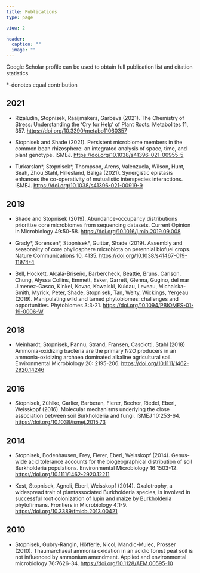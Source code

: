 ```yaml
---
title: Publications
type: page

view: 2

header:
  caption: ""
  image: ""
---
```


Google Scholar profile can be used to obtain full publication list and citation statistics.

*-denotes equal contribution

## 2021

 - Rizaludin, Stopnisek, Raaijmakers, Garbeva (2021). The Chemistry of Stress: Understanding the
‘Cry for Help’ of Plant Roots. Metabolites 11, 357. https://doi.org/10.3390/metabo11060357

 - Stopnisek and Shade (2021). Persistent microbiome members in the common bean rhizosphere:
an integrated analysis of space, time, and plant genotype. ISMEJ. https://doi.org/10.1038/s41396-021-00955-5

 - Turkarslan*, Stopnisek*, Thompson, Arens, Valenzuela, Wilson, Hunt, Seah, Zhou,Stahl,
Hillesland, Baliga (2021). Synergistic epistasis enhances the co-operativity of mutualistic
interspecies interactions. ISMEJ. https://doi.org/10.1038/s41396-021-00919-9

## 2019

 - Shade and Stopnisek (2019). Abundance-occupancy distributions prioritize core microbiomes from
sequencing datasets. Current Opinion in Microbiology 49:50-58. https://doi.org/10.1016/j.mib.2019.09.008

 - Grady*, Sorensen*, Stopnisek*, Guittar, Shade (2019). Assembly and seasonality of core
phyllosphere microbiota on perennial biofuel crops. Nature Communications 10, 4135. https://doi.org/10.1038/s41467-019-11974-4

 - Bell, Hockett, Alcalá-Briseño, Barbercheck, Beattie, Bruns, Carlson, Chung, Alyssa Collins,
Emmett, Esker, Garrett, Glenna, Gugino, del mar Jimenez-Gasco, Kinkel, Kovac, Kowalski,
Kuldau, Leveau, Michalska-Smith, Myrick, Peter, Shade, Stopnisek, Tan, Welty, Wickings,
Yergeau (2019). Manipulating wild and tamed phytobiomes: challenges and opportunities.
Phytobiomes 3:3-21. https://doi.org/10.1094/PBIOMES-01-19-0006-W

## 2018

 - Meinhardt, Stopnisek, Pannu, Strand, Fransen, Casciotti, Stahl (2018) Ammonia-oxidizing
bacteria are the primary N2O producers in an ammonia-oxidizing archaea dominated
alkaline agricultural soil. Environmental Microbiology 20: 2195-206.  https://doi.org/10.1111/1462-2920.14246

## 2016

 - Stopnisek, Zühlke, Carlier, Barberan, Fierer, Becher, Riedel, Eberl, Weisskopf (2016). Molecular
mechanisms underlying the close association between soil Burkholderia and fungi. ISMEJ 10:253-64. https://doi.org/10.1038/ismej.2015.73

## 2014

 - Stopnisek, Bodenhausen, Frey, Fierer, Eberl, Weisskopf (2014). Genus-wide acid tolerance
accounts for the biogeographical distribution of soil Burkholderia populations. Environmental
Microbiology 16:1503-12. https://doi.org/10.1111/1462-2920.12211

 - Kost, Stopnisek, Agnoli, Eberl, Weisskopf (2014). Oxalotrophy, a widespread trait of plantassociated
Burkholderia species, is involved in successful root colonization of lupin and maize
by Burkholderia phytofirmans. Frontiers in Microbiology 4:1-9. https://doi.org/10.3389/fmicb.2013.00421

## 2010

- Stopnisek, Gubry-Rangin, Höfferle, Nicol, Mandic-Mulec, Prosser (2010). Thaumarchaeal
ammonia oxidation in an acidic forest peat soil is not influenced by ammonium amendment.
Applied and environmental microbiology 76:7626-34. https://doi.org/10.1128/AEM.00595-10
